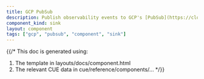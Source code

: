```yaml
---
title: GCP PubSub
description: Publish observability events to GCP's [PubSub](https://cloud.google.com/pubsub) messaging system
component_kind: sink
layout: component
tags: ["gcp", "pubsub", "component", "sink"]
---
```


{{/*
This doc is generated using:

1. The template in layouts/docs/component.html
2. The relevant CUE data in cue/reference/components/...
*/}}
